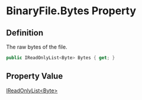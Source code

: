 # BinaryFile.Bytes Property
## Definition

The raw bytes of the file.

```c#
public IReadOnlyList<Byte> Bytes { get; }
```

## Property Value

[IReadOnlyList&lt;Byte&gt;](https://learn.microsoft.com/en-gb/dotnet/api/System.Collections.Generic.IReadOnlyList-1)
